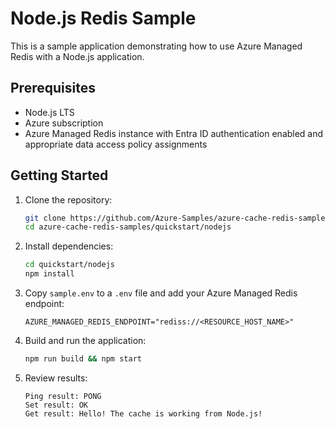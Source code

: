 # Node.js Redis Sample

This is a sample application demonstrating how to use Azure Managed Redis with a Node.js application.

## Prerequisites

- Node.js LTS
- Azure subscription
- Azure Managed Redis instance with Entra ID authentication enabled and appropriate data access policy assignments


## Getting Started

1. Clone the repository:

   ```bash
   git clone https://github.com/Azure-Samples/azure-cache-redis-samples.git
   cd azure-cache-redis-samples/quickstart/nodejs
   ```

2. Install dependencies:

   ```bash
   cd quickstart/nodejs
   npm install
   ```

3. Copy `sample.env` to a `.env` file and add your Azure Managed Redis endpoint:

   ```env
   AZURE_MANAGED_REDIS_ENDPOINT="rediss://<RESOURCE_HOST_NAME>"
   ```

4. Build and run the application:

   ```bash
   npm run build && npm start
   ```

5. Review results:

    ```console
    Ping result: PONG
    Set result: OK
    Get result: Hello! The cache is working from Node.js!
    ```


